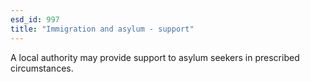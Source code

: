 ```yaml
---
esd_id: 997
title: "Immigration and asylum - support"
---
```


A local authority may provide support to asylum seekers in prescribed circumstances.

